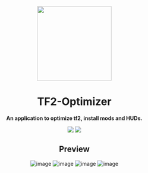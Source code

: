 <div align="center">

<img src="images/tf2_logo.ico" width="200" />

# TF2-Optimizer
**An application to optimize tf2, install mods and HUDs.**


<p align="center">
  <img src="https://img.shields.io/github/license/Gorkido/TF2-Optimizer?style=for-the-badge">
  <img src="https://img.shields.io/github/stars/Gorkido/TF2-Optimizer?style=for-the-badge">
</p>

## Preview

![image](https://user-images.githubusercontent.com/81165187/202909488-9aacc119-47ba-4cf5-8832-9eed67f3a767.png)
![image](https://user-images.githubusercontent.com/81165187/202909508-34456113-b1ac-4379-89c5-9781489ff2b8.png)
![image](https://user-images.githubusercontent.com/81165187/202909629-d6f41341-e5c7-4aab-8ccd-6a48698ef68f.png)
![image](https://user-images.githubusercontent.com/81165187/202909647-b6917868-2ab3-45e5-99ef-5b1fe25343f4.png)
